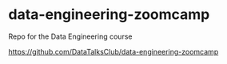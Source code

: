 # data-engineering-zoomcamp
Repo for the Data Engineering course

https://github.com/DataTalksClub/data-engineering-zoomcamp
